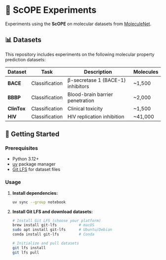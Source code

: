 # 🧪 ScOPE Experiments

Experiments using the **ScOPE** on molecular datasets from [MoleculeNet](https://moleculenet.org/).

## 📊 Datasets

This repository includes experiments on the following molecular property prediction datasets:

| Dataset | Task | Description | Molecules |
|---------|------|-------------|-----------|
| **BACE** | Classification | β-secretase 1 (BACE-1) inhibitors | ~1,500 |
| **BBBP** | Classification | Blood-brain barrier penetration | ~2,000 |
| **ClinTox** | Classification | Clinical toxicity | ~1,500 |
| **HIV** | Classification | HIV replication inhibition | ~41,000 |

## 🚀 Getting Started

### Prerequisites

- Python 3.12+
- [uv](https://github.com/astral-sh/uv) package manager
- [Git LFS](https://git-lfs.github.io/) for dataset files

### Usage

1. **Install dependencies:**
   ```bash
   uv sync --group notebook
   ```

3. **Install Git LFS and download datasets:**
   ```bash
   # Install Git LFS (choose your platform)
   brew install git-lfs          # macOS
   sudo apt install git-lfs      # Ubuntu/Debian
   conda install git-lfs         # Conda

   # Initialize and pull datasets
   git lfs install
   git lfs pull
   ```
